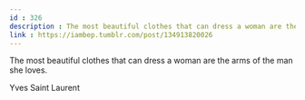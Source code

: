 ```yaml
---
id : 326
description : The most beautiful clothes that can dress a woman are the arms of the man she loves.
link : https://iambep.tumblr.com/post/134913820026
---
```


The most beautiful clothes that can dress a woman are the arms of the man
she loves.

Yves Saint Laurent